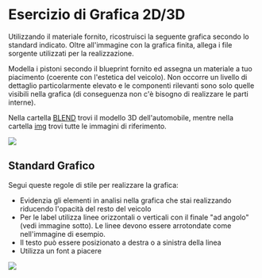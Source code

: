 
# Esercizio di Grafica 2D/3D
Utilizzando il materiale fornito, ricostruisci la seguente grafica secondo lo standard indicato. Oltre all'immagine con la grafica finita, allega i file sorgente utilizzati per la realizzazione.

Modella i pistoni secondo il blueprint fornito ed assegna un materiale a tuo piacimento (coerente con l'estetica del veicolo). Non occorre un livello di dettaglio particolarmente elevato e le componenti rilevanti sono solo quelle visibili nella grafica (di conseguenza non c'è bisogno di realizzare le parti interne).

Nella cartella [BLEND](./BLEND) trovi il modello 3D dell'automobile, mentre nella cartella [img](./img) trovi tutte le immagini di riferimento.

![](https://i.imgur.com/4r8T5Rh.png)

## Standard Grafico
Segui queste regole di stile per realizzare la grafica:
- Evidenzia gli elementi in analisi nella grafica che stai realizzando riducendo l'opacità del resto del veicolo
- Per le label utilizza linee orizzontali o verticali con il finale "ad angolo" (vedi immagine sotto). Le linee devono essere arrotondate come nell'immagine di esempio.
- Il testo può essere posizionato a destra o a sinistra della linea
- Utilizza un font a piacere

![](https://i.imgur.com/1hYfvOR.png)
